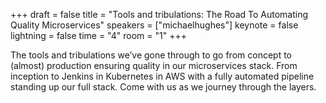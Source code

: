 +++
draft = false
title = "Tools and tribulations: The Road To Automating Quality Microservices"
speakers = ["michaelhughes"]
keynote = false
lightning = false
time = "4"
room = "1"
+++

The tools and tribulations we’ve gone through to go from concept to (almost) production ensuring quality in our microservices stack. From inception to Jenkins in Kubernetes in AWS with a fully automated pipeline standing up our full stack. Come with us as we journey through the layers.